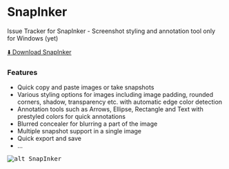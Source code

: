 # SnapInker
Issue Tracker for SnapInker - Screenshot styling and annotation tool only for Windows (yet)

[⬇️ Download SnapInker](https://github.com/snapinker/snapinker/releases)

### Features
- Quick copy and paste images or take snapshots
- Various styling options for images including image padding, rounded corners, shadow, transparency etc. with automatic edge color detection
- Annotation tools such as Arrows, Ellipse, Rectangle and Text with prestyled colors for quick annotations
- Blurred concealer for blurring a part of the image
- Multiple snapshot support in a single image
- Quick export and save
- ... 

<kbd>![alt SnapInker](https://snapinker.com/snapinker.png)</kbd>


